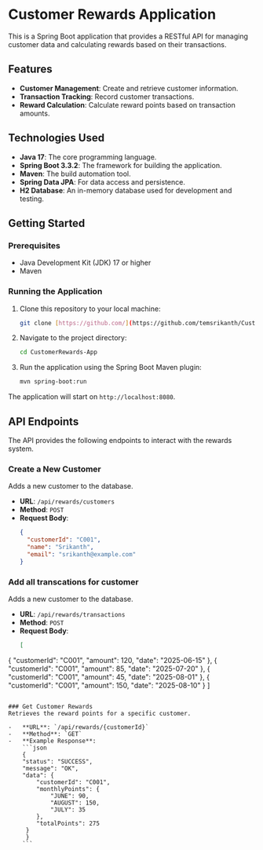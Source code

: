 # Customer Rewards Application

This is a Spring Boot application that provides a RESTful API for managing customer data and calculating rewards based on their transactions.

## Features

-   **Customer Management**: Create and retrieve customer information.
-   **Transaction Tracking**: Record customer transactions.
-   **Reward Calculation**: Calculate reward points based on transaction amounts.

## Technologies Used

-   **Java 17**: The core programming language.
-   **Spring Boot 3.3.2**: The framework for building the application.
-   **Maven**: The build automation tool.
-   **Spring Data JPA**: For data access and persistence.
-   **H2 Database**: An in-memory database used for development and testing.

## Getting Started

### Prerequisites

-   Java Development Kit (JDK) 17 or higher
-   Maven

### Running the Application

1.  Clone this repository to your local machine:
    ```bash
    git clone [https://github.com/](https://github.com/temsrikanth/CustomerRewards-App.git)
    ```
2.  Navigate to the project directory:
    ```bash
    cd CustomerRewards-App
    ```
3.  Run the application using the Spring Boot Maven plugin:
    ```bash
    mvn spring-boot:run
    ```
The application will start on `http://localhost:8080`.

## API Endpoints

The API provides the following endpoints to interact with the rewards system.

### Create a New Customer
Adds a new customer to the database.

-   **URL**: `/api/rewards/customers`
-   **Method**: `POST`
-   **Request Body**:
    ```json
    {
      "customerId": "C001",
      "name": "Srikanth",
      "email": "srikanth@example.com"
    }
    ```
### Add all transcations for customer
Adds a new customer to the database.

-   **URL**: `/api/rewards/transactions`
-   **Method**: `POST`
-   **Request Body**:
    ```json
    [
  {
    "customerId": "C001",
    "amount": 120,
    "date": "2025-06-15"
  },
  {
    "customerId": "C001",
    "amount": 85,
    "date": "2025-07-20"
  },
  {
    "customerId": "C001",
    "amount": 45,
    "date": "2025-08-01"
  },
  {
    "customerId": "C001",
    "amount": 150,
    "date": "2025-08-10"
  }
]
```

### Get Customer Rewards
Retrieves the reward points for a specific customer.

-   **URL**: `/api/rewards/{customerId}`
-   **Method**: `GET`
-   **Example Response**:
    ```json
    {
    "status": "SUCCESS",
    "message": "OK",
    "data": {
        "customerId": "C001",
        "monthlyPoints": {
            "JUNE": 90,
            "AUGUST": 150,
            "JULY": 35
        },
        "totalPoints": 275
     }
     }
    ```
